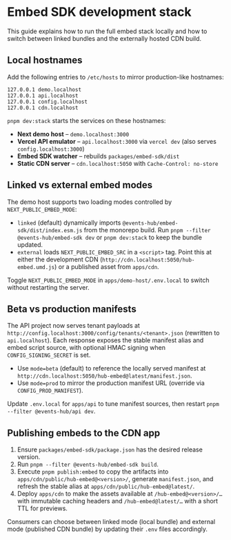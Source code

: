 # Embed SDK development stack

This guide explains how to run the full embed stack locally and how to switch between linked bundles and the externally hosted CDN build.

## Local hostnames

Add the following entries to `/etc/hosts` to mirror production-like hostnames:

```
127.0.0.1 demo.localhost
127.0.0.1 api.localhost
127.0.0.1 config.localhost
127.0.0.1 cdn.localhost
```

`pnpm dev:stack` starts the services on these hostnames:

- **Next demo host** – `demo.localhost:3000`
- **Vercel API emulator** – `api.localhost:3000` via `vercel dev` (also serves `config.localhost:3000`)
- **Embed SDK watcher** – rebuilds `packages/embed-sdk/dist`
- **Static CDN server** – `cdn.localhost:5050` with `Cache-Control: no-store`

## Linked vs external embed modes

The demo host supports two loading modes controlled by `NEXT_PUBLIC_EMBED_MODE`:

- `linked` (default) dynamically imports `@events-hub/embed-sdk/dist/index.esm.js` from the monorepo build. Run `pnpm --filter @events-hub/embed-sdk dev` or `pnpm dev:stack` to keep the bundle updated.
- `external` loads `NEXT_PUBLIC_EMBED_SRC` in a `<script>` tag. Point this at either the development CDN (`http://cdn.localhost:5050/hub-embed.umd.js`) or a published asset from `apps/cdn`.

Toggle `NEXT_PUBLIC_EMBED_MODE` in `apps/demo-host/.env.local` to switch without restarting the server.

## Beta vs production manifests

The API project now serves tenant payloads at `http://config.localhost:3000/config/tenants/<tenant>.json` (rewritten to `api.localhost`). Each response exposes the stable manifest alias and embed script source, with optional HMAC signing when `CONFIG_SIGNING_SECRET` is set.

- Use `mode=beta` (default) to reference the locally served manifest at `http://cdn.localhost:5050/hub-embed@latest/manifest.json`.
- Use `mode=prod` to mirror the production manifest URL (override via `CONFIG_PROD_MANIFEST`).

Update `.env.local` for `apps/api` to tune manifest sources, then restart `pnpm --filter @events-hub/api dev`.

## Publishing embeds to the CDN app

1. Ensure `packages/embed-sdk/package.json` has the desired release version.
2. Run `pnpm --filter @events-hub/embed-sdk build`.
3. Execute `pnpm publish:embed` to copy the artifacts into `apps/cdn/public/hub-embed@<version>/`, generate `manifest.json`, and refresh the stable alias at `apps/cdn/public/hub-embed@latest/`.
4. Deploy `apps/cdn` to make the assets available at `/hub-embed@<version>/…` with immutable caching headers and `/hub-embed@latest/…` with a short TTL for previews.

Consumers can choose between linked mode (local bundle) and external mode (published CDN bundle) by updating their `.env` files accordingly.
